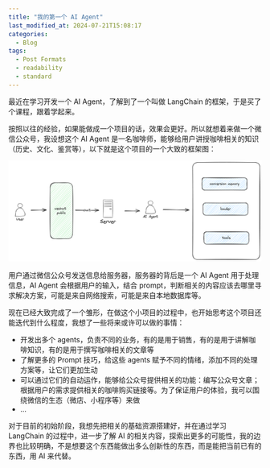 ```yaml
---
title: "我的第一个 AI Agent"
last_modified_at: 2024-07-21T15:08:17
categories:
  - Blog
tags:
  - Post Formats
  - readability
  - standard
---
```


最近在学习开发一个 AI Agent，了解到了一个叫做 LangChain 的框架，于是买了个课程，跟着学起来。

按照以往的经验，如果能做成一个项目的话，效果会更好。所以就想着来做一个微信公众号，我设想这个 AI Agent 是一名咖啡师，能够给用户讲授咖啡相关的知识（历史、文化、鉴赏等），以下就是这个项目的一个大致的框架图：

![](/assets/images/ai_agent_framework.png)

用户通过微信公众号发送信息给服务器，服务器的背后是一个 AI Agent 用于处理信息，AI Agent 会根据用户的输入，结合 prompt，判断相关的内容应该去哪里寻求解决方案，可能是来自网络搜索，可能是来自本地数据库等。

现在已经大致完成了一个雏形，在做这个小项目的过程中，也开始思考这个项目还能迭代到什么程度，我想了一些将来或许可以做的事情：
- 开发出多个 agents，负责不同的业务，有的是用于销售，有的是用于讲解咖啡知识，有的是用于撰写咖啡相关的文章等
- 了解更多的 Prompt 技巧，给这些 agents 赋予不同的情绪，添加不同的处理方案等，让它们更加生动
- 可以通过它们的自动运作，能够给公众号提供相关的功能：编写公众号文章；根据用户的需求提供相关的咖啡购买链接等。为了保证用户的体验，我可以围绕微信的生态（微店、小程序等）来做
- ...

对于目前的初始阶段，我想先把相关的基础资源搭建好，并在通过学习 LangChain 的过程中，进一步了解 AI 的相关内容，探索出更多的可能性，我的边界也比较明确，不是想要这个东西能做出多么创新性的东西，而是能把当前已有的东西，用 AI 来代替。



